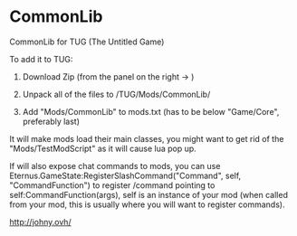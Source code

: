 # CommonLib
CommonLib for TUG (The Untitled Game)

To add it to TUG:

1. Download Zip (from the panel on the right -> )

2. Unpack all of the files to /TUG/Mods/CommonLib/

3. Add "Mods/CommonLib" to mods.txt (has to be below "Game/Core", preferably last)



It will make mods load their main classes, you might want to get rid of the "Mods/TestModScript" as it will cause lua pop up.

If will also expose chat commands to mods, you can use Eternus.GameState:RegisterSlashCommand("Command", self, "CommandFunction") to register /command pointing to self:CommandFunction(args), self is an instance of your mod (when called from your mod, this is usually where you will want to register commands).

http://johny.ovh/
